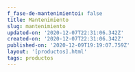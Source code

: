 ```yaml
---
f_fase-de-mantenimientoi: false
title: Mantenimiento
slug: mantenimiento
updated-on: '2020-12-07T22:31:06.342Z'
created-on: '2020-12-07T22:31:06.342Z'
published-on: '2020-12-09T19:19:07.759Z'
layout: '[productos].html'
tags: productos
---
```



